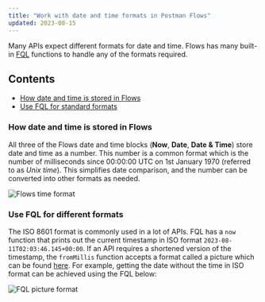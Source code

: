 ```yaml
---
title: "Work with date and time formats in Postman Flows"
updated: 2023-08-15
---
```


Many APIs expect different formats for date and time. Flows has many built-in [FQL](../../flows-query-language/introduction-to-fql/) functions to handle any of the formats required.

## Contents

* [How date and time is stored in Flows](#how-date-and-time-is-stored-in-flows)
* [Use FQL for standard formats](#use-fql-for-different-formats)

### How date and time is stored in Flows

All three of the Flows date and time blocks (**Now**, **Date**, **Date & Time**) store date and time as a number. This number is a common format which is the number of milliseconds since 00:00:00 UTC on 1st January 1970 (referred to as _Unix time_). This simplifies date comparison, and the number can be converted into other formats as needed.

<img src="https://assets.postman.com/postman-labs-docs/concepts/flows-time-format.png" alt="Flows time format" fetchpriority="low" loading="lazy" />

### Use FQL for different formats

The ISO 8601 format is commonly used in a lot of APIs. FQL has a `now` function that prints out the current timestamp in ISO format `2023-08-11T02:03:46.145+00:00`. If an API requires a shortened version of the timestamp, the `fromMillis` function accepts a format called a picture which can be found [here](/docs/postman-flows/flows-query-language/data-manipulation/#time-and-date-formatting). For example, getting the date without the time in ISO format can be achieved using the FQL below:

<img src="https://assets.postman.com/postman-labs-docs/concepts/fql-picture-format.png" alt="FQL picture format" fetchpriority="low" loading="lazy" />
